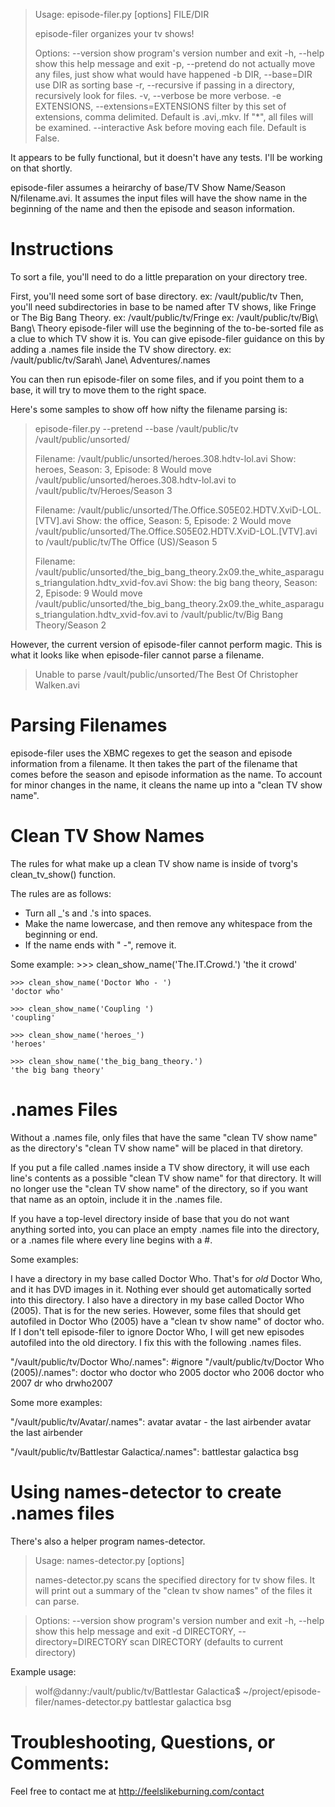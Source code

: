 > Usage: episode-filer.py [options] FILE/DIR
> 
> episode-filer organizes your tv shows!
> 
> Options:
>   --version             show program's version number and exit
>   -h, --help            show this help message and exit
>   -p, --pretend         do not actually move any files, just show what would
>                         have happened
>   -b DIR, --base=DIR    use DIR as sorting base
>   -r, --recursive       if passing in a directory, recursively look for files.
>   -v, --verbose         be more verbose.
>   -e EXTENSIONS, --extensions=EXTENSIONS
>                         filter by this set of extensions, comma delimited.
>                         Default is .avi,.mkv.  If "*", all files will be
>                         examined.
>   --interactive     Ask before moving each file.  Default is False.

It appears to be fully functional, but it doesn't have any tests.  I'll be working on that shortly.

episode-filer assumes a heirarchy of base/TV Show Name/Season N/filename.avi.
It assumes the input files will have the show name in the beginning of the name and then the episode and season information.

Instructions
============
To sort a file, you'll need to do a little preparation on your directory tree.

First, you'll need some sort of base directory.
	ex: /vault/public/tv
Then, you'll need subdirectories in base to be named after TV shows, like Fringe or The Big Bang Theory.
	ex: /vault/public/tv/Fringe
	ex: /vault/public/tv/Big\ Bang\ Theory
episode-filer will use the beginning of the to-be-sorted file as a clue to which TV show it is.  You can give episode-filer guidance on this by adding a .names file inside the TV show directory.
	ex: /vault/public/tv/Sarah\ Jane\ Adventures/.names

You can then run episode-filer on some files, and if you point them to a base, it will try to move them to the right space.

Here's some samples to show off how nifty the filename parsing is:
> episode-filer.py --pretend --base /vault/public/tv /vault/public/unsorted/
>
> Filename: /vault/public/unsorted/heroes.308.hdtv-lol.avi
> Show: heroes, Season: 3, Episode: 8
> Would move /vault/public/unsorted/heroes.308.hdtv-lol.avi to /vault/public/tv/Heroes/Season 3
> 
> Filename: /vault/public/unsorted/The.Office.S05E02.HDTV.XviD-LOL.[VTV].avi
> Show: the office, Season: 5, Episode: 2
> Would move /vault/public/unsorted/The.Office.S05E02.HDTV.XviD-LOL.[VTV].avi to /vault/public/tv/The Office (US)/Season 5
> 
> Filename: /vault/public/unsorted/the_big_bang_theory.2x09.the_white_asparagus_triangulation.hdtv_xvid-fov.avi
> Show: the big bang theory, Season: 2, Episode: 9
> Would move /vault/public/unsorted/the_big_bang_theory.2x09.the_white_asparagus_triangulation.hdtv_xvid-fov.avi to /vault/public/tv/Big Bang Theory/Season 2

However, the current version of episode-filer cannot perform magic.  This is what it looks like when episode-filer cannot parse a filename.

> Unable to parse /vault/public/unsorted/The Best Of Christopher Walken.avi

Parsing Filenames
=================
episode-filer uses the XBMC regexes to get the season and episode information from a filename.  It then takes the part of the filename that comes before the season and episode information as the name.  To account for minor changes in the name, it cleans the name up into a "clean TV show name".

Clean TV Show Names
===================
The rules for what make up a clean TV show name is inside of tvorg's clean_tv_show() function.

The rules are as follows:
* Turn all _'s and .'s into spaces.
* Make the name lowercase, and then remove any whitespace from the beginning or end.
* If the name ends with " -", remove it.

Some example:
    >>> clean_show_name('The.IT.Crowd.')
    'the it crowd'

    >>> clean_show_name('Doctor Who - ')
    'doctor who'

    >>> clean_show_name('Coupling ')
    'coupling'

    >>> clean_show_name('heroes_')
    'heroes'

    >>> clean_show_name('the_big_bang_theory.')
    'the big bang theory'

.names Files
============
Without a .names file, only files that have the same "clean TV show name" as the directory's "clean TV show name" will be placed in that diretory.

If you put a file called .names inside a TV show directory, it will use each line's contents as a possible "clean TV show name" for that directory.  It will no longer use the "clean TV show name" of the directory, so if you want that name as an optoin, include it in the .names file.

If you have a top-level directory inside of base that you do not want anything sorted into, you can place an empty .names file into the directory, or a .names file where every line begins with a #.

Some examples:

I have a directory in my base called Doctor Who.  That's for *old* Doctor Who, and it has DVD images in it.  Nothing ever should get automatically sorted into this directory.  I also have a directory in my base called Doctor Who (2005).  That is for the new series.  However, some files that should get autofiled in Doctor Who (2005) have a "clean tv show name" of doctor who.  If I don't tell episode-filer to ignore Doctor Who, I will get new episodes autofiled into the old directory.  I fix this with the following .names files.

"/vault/public/tv/Doctor Who/.names":
#ignore
"/vault/public/tv/Doctor Who (2005)/.names":
doctor who
doctor who 2005
doctor who 2006
doctor who 2007
dr who
drwho2007

Some more examples:

"/vault/public/tv/Avatar/.names":
avatar
avatar - the last airbender
avatar the last airbender

"/vault/public/tv/Battlestar Galactica/.names":
battlestar galactica
bsg

Using names-detector to create .names files
===========================================
There's also a helper program names-detector.

> Usage: names-detector.py [options]
>     
> names-detector.py scans the specified directory for tv show files.  It will print out a
> summary of the "clean tv show names" of the files it can parse.

> Options:
>   --version             show program's version number and exit
>   -h, --help            show this help message and exit
>   -d DIRECTORY, --directory=DIRECTORY
>                         scan DIRECTORY (defaults to current directory)

Example usage:

> wolf@danny:/vault/public/tv/Battlestar Galactica$ ~/project/episode-filer/names-detector.py 
> battlestar galactica
> bsg

Troubleshooting, Questions, or Comments:
========================================
Feel free to contact me at http://feelslikeburning.com/contact
